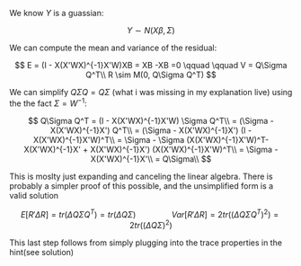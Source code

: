 We know $Y$ is a guassian:

$$
Y \sim N (X \beta, \Sigma)
$$

We can compute the mean and variance of the residual:

$$
E = (I - X(X'WX)^{-1}X'W)XB = XB -XB  =0 \qquad  \qquad 
V = Q\Sigma Q^T\\
R \sim M(0, Q\Sigma Q^T)
$$

We can simplify $Q\Sigma Q = Q\Sigma$ (what i was missing in my explanation live) using the the fact $\Sigma = W^{-1}$:

$$
Q\Sigma Q^T 
= (I - X(X'WX)^{-1}X'W) \Sigma Q^T\\
= (\Sigma - X(X'WX)^{-1}X') Q^T\\
= (\Sigma - X(X'WX)^{-1}X') (I - X(X'WX)^{-1}X'W)^T\\
= \Sigma - \Sigma (X(X'WX)^{-1}X'W)^T- X(X'WX)^{-1}X' + X(X'WX)^{-1}X') (X(X'WX)^{-1}X'W)^T\\
= \Sigma - X(X'WX)^{-1}X'\\
= Q\Sigma\\
$$

This is moslty just expanding and canceling the linear algebra. There is probably a simpler proof of this possible, and the unsimplified form is a valid solution

$$
E[R'\Delta R] = tr(\Delta Q\Sigma Q^T ) = tr(\Delta Q\Sigma ) \qquad  \qquad 
Var[R'\Delta R] = 2tr((\Delta Q\Sigma Q^T)^2 ) =2tr((\Delta Q\Sigma )^2 ) 
$$

This last step follows from simply plugging into the trace properties in the hint(see solution)
